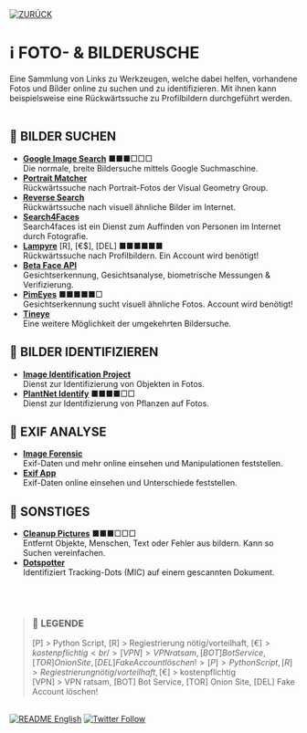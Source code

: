 <div align="left">
  <a href="https://github.com/ot2i7ba/OSINT/blob/main/de/"><img alt="ZURÜCK" src="https://img.shields.io/badge/ZURÜCK-lightgrey.svg?style=for-the-badge"></a>
</div>

# ℹ️ FOTO- & BILDERUSCHE
Eine Sammlung von Links zu Werkzeugen, welche dabei helfen, vorhandene Fotos und Bilder online zu suchen und zu identifizieren. Mit ihnen kann beispielsweise eine Rückwärtssuche zu Profilbildern durchgeführt werden.<br/><br/>

## 📑 BILDER SUCHEN
- **[Google Image Search](https://images.google.com/ "Google Image Search")** ■■■□□□<br/>
Die normale, breite Bildersuche mittels Google Suchmaschine.
- **[Portrait Matcher](http://zeus.robots.ox.ac.uk/portraitmatcher/index "Portrait Matcher")**<br/>
Rückwärtssuche nach Portrait-Fotos der Visual Geometry Group.
- **[Reverse Search](https://www.revesesearch.com/ "Reverse Search")**<br/>
Rückwärtssuche nach visuell ähnliche Bilder im Internet.
- **[Search4Faces](https://search4faces.com/ "Search4Faces")**<br/>
Search4faces ist ein Dienst zum Auffinden von Personen im Internet durch Fotografie.
- **[Lampyre](https://lampyre.io/ "Lampyre.io")** [R], [€$], [DEL] ■■■■■■<br/>
Rückwärtssuche nach Profilbildern. Ein Account wird benötigt!
- **[Beta Face API](https://www.betafaceapi.com/ "Beta Face API")**<br/>
Gesichtserkennung, Gesichtsanalyse, biometrische Messungen & Verifizierung.
- **[PimEyes](https://pimeyes.com/en "PimEyes")** ■■■■■□<br/>
Gesichtserkennung sucht visuell ähnliche Fotos. Account wird benötigt!
- **[Tineye](https://tineye.com/ "Tineye")**<br/>
Eine weitere Möglichkeit der umgekehrten Bildersuche.

## 📑 BILDER IDENTIFIZIEREN
- **[Image Identification Project](https://www.imageidentify.com/ "Image Identification Project")**<br/>
Dienst zur Identifizierung von Objekten in Fotos.
- **[PlantNet Identify](https://identify.plantnet.org/de "PlantNet Identify")** ■■■■□□<br/>
Dienst zur Identifizierung von Pflanzen auf Fotos.

## 📑 EXIF ANALYSE
- **[Image Forensic](https://www.imageforensic.org/ "Image Forensic")**<br/>
Exif-Daten und mehr online einsehen und Manipulationen feststellen.
- **[Exif App](https://exif.app/ "Exif App")**<br/>
Exif-Daten online einsehen und Unterschiede feststellen.

## 📑 SONSTIGES
- **[Cleanup Pictures](https://cleanup.pictures/ "Cleanup Pictures")**  ■■■□□□<br/>
Entfernt Objekte, Menschen, Text oder Fehler aus bildern. Kann so Suchen vereinfachen.
- **[Dotspotter](https://www.forensicdots.de/ "Dotspotter")**<br/>
Identifiziert Tracking-Dots (MIC) auf einem gescannten Dokument.

<br/><br/>
>### 📌 LEGENDE
>[P] > Python Script, [R] > Regiestrierung nötig/vorteilhaft, [€$] > kostenpflichtig<br/>[VPN] > VPN ratsam, [BOT] Bot Service, [TOR] Onion Site, [DEL] Fake Account löschen!>[P] > Python Script, [R] > Regiestrierung nötig/vorteilhaft, [€$] > kostenpflichtig<br/>[VPN] > VPN ratsam, [BOT] Bot Service, [TOR] Onion Site, [DEL] Fake Account löschen!

<br/>
<div align="left">
  <a href="https://github.com/ot2i7ba/OSINT/blob/main/en/README.md"><img alt="README English" src="https://img.shields.io/badge/README-English-lightgrey.svg?style=for-the-badge"></a>
  <a href="https://twitter.com/intent/follow?screen_name=ot2i7ba"><img alt="Twitter Follow" src="https://img.shields.io/twitter/follow/ot2i7ba?logo=twitter&logoColor=white&style=for-the-badge"></a>
</div>
